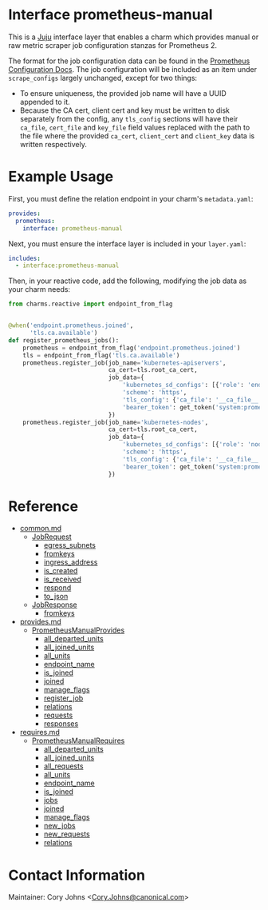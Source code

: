 # Interface prometheus-manual

This is a [Juju][] interface layer that enables a charm which provides manual
or raw metric scraper job configuration stanzas for Prometheus 2.

The format for the job configuration data can be found in the [Prometheus
Configuration Docs][].  The job configuration will be included as an item
under `scrape_configs` largely unchanged, except for two things:

* To ensure uniqueness, the provided job name will have a UUID appended to it.
* Because the CA cert, client cert and key must be written to disk separately
  from the config, any `tls_config` sections will have their `ca_file`,
  `cert_file` and `key_file` field values replaced with the path to the file
  where the provided `ca_cert`, `client_cert` and `client_key` data is written
  respectively.

# Example Usage

First, you must define the relation endpoint in your charm's `metadata.yaml`:

```yaml
provides:
  prometheus:
    interface: prometheus-manual
```

Next, you must ensure the interface layer is included in your `layer.yaml`:

```yaml
includes:
  - interface:prometheus-manual
```

Then, in your reactive code, add the following, modifying the job data as
your charm needs:

```python
from charms.reactive import endpoint_from_flag


@when('endpoint.prometheus.joined',
      'tls.ca.available')
def register_prometheus_jobs():
    prometheus = endpoint_from_flag('endpoint.prometheus.joined')
    tls = endpoint_from_flag('tls.ca.available')
    prometheus.register_job(job_name='kubernetes-apiservers',
                            ca_cert=tls.root_ca_cert,
                            job_data={
                                'kubernetes_sd_configs': [{'role': 'endpoints'}],
                                'scheme': 'https',
                                'tls_config': {'ca_file': '__ca_file__'},  # placeholder for saved filename
                                'bearer_token': get_token('system:prometheus'),
                            })
    prometheus.register_job(job_name='kubernetes-nodes',
                            ca_cert=tls.root_ca_cert,
                            job_data={
                                'kubernetes_sd_configs': [{'role': 'node'}],
                                'scheme': 'https',
                                'tls_config': {'ca_file': '__ca_file__'},  # placeholder for saved filename
                                'bearer_token': get_token('system:prometheus'),
                            })
```

<!-- charm-layer-docs generated reference -->

# Reference

* [common.md](common.md)
  * [JobRequest](docs/common.md#jobrequest)
    * [egress_subnets](docs/common.md#jobrequest-egress_subnets)
    * [fromkeys](docs/common.md#jobrequest-fromkeys)
    * [ingress_address](docs/common.md#jobrequest-ingress_address)
    * [is_created](docs/common.md#jobrequest-is_created)
    * [is_received](docs/common.md#jobrequest-is_received)
    * [respond](docs/common.md#jobrequest-respond)
    * [to_json](docs/common.md#jobrequest-to_json)
  * [JobResponse](docs/common.md#jobresponse)
    * [fromkeys](docs/common.md#jobresponse-fromkeys)
* [provides.md](provides.md)
  * [PrometheusManualProvides](docs/provides.md#prometheusmanualprovides)
    * [all_departed_units](docs/provides.md#prometheusmanualprovides-all_departed_units)
    * [all_joined_units](docs/provides.md#prometheusmanualprovides-all_joined_units)
    * [all_units](docs/provides.md#prometheusmanualprovides-all_units)
    * [endpoint_name](docs/provides.md#prometheusmanualprovides-endpoint_name)
    * [is_joined](docs/provides.md#prometheusmanualprovides-is_joined)
    * [joined](docs/provides.md#prometheusmanualprovides-joined)
    * [manage_flags](docs/provides.md#prometheusmanualprovides-manage_flags)
    * [register_job](docs/provides.md#prometheusmanualprovides-register_job)
    * [relations](docs/provides.md#prometheusmanualprovides-relations)
    * [requests](docs/provides.md#prometheusmanualprovides-requests)
    * [responses](docs/provides.md#prometheusmanualprovides-responses)
* [requires.md](requires.md)
  * [PrometheusManualRequires](docs/requires.md#prometheusmanualrequires)
    * [all_departed_units](docs/requires.md#prometheusmanualrequires-all_departed_units)
    * [all_joined_units](docs/requires.md#prometheusmanualrequires-all_joined_units)
    * [all_requests](docs/requires.md#prometheusmanualrequires-all_requests)
    * [all_units](docs/requires.md#prometheusmanualrequires-all_units)
    * [endpoint_name](docs/requires.md#prometheusmanualrequires-endpoint_name)
    * [is_joined](docs/requires.md#prometheusmanualrequires-is_joined)
    * [jobs](docs/requires.md#prometheusmanualrequires-jobs)
    * [joined](docs/requires.md#prometheusmanualrequires-joined)
    * [manage_flags](docs/requires.md#prometheusmanualrequires-manage_flags)
    * [new_jobs](docs/requires.md#prometheusmanualrequires-new_jobs)
    * [new_requests](docs/requires.md#prometheusmanualrequires-new_requests)
    * [relations](docs/requires.md#prometheusmanualrequires-relations)

<!-- /charm-layer-docs generated reference -->

# Contact Information

Maintainer: Cory Johns &lt;Cory.Johns@canonical.com&gt;

[Juju]: https://jujucharms.com
[Prometheus Configuration Docs]: https://prometheus.io/docs/prometheus/latest/configuration/configuration/

